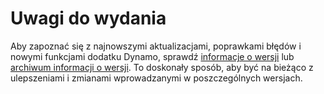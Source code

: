 # Uwagi do wydania

Aby zapoznać się z najnowszymi aktualizacjami, poprawkami błędów i nowymi funkcjami dodatku Dynamo, sprawdź [informacje o wersji](https://github.com/DynamoDS/Dynamo/wiki/Release-Notes) lub [archiwum informacji o wersji](https://github.com/DynamoDS/Dynamo/wiki/Release-Notes-Archive). To doskonały sposób, aby być na bieżąco z ulepszeniami i zmianami wprowadzanymi w poszczególnych wersjach.